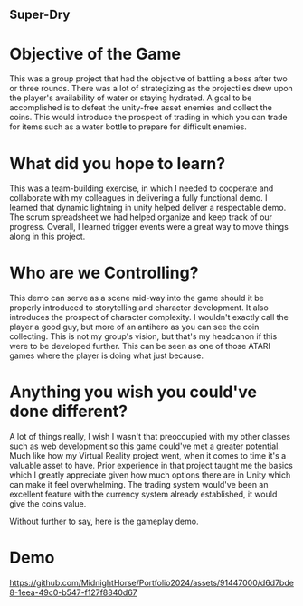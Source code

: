 ## Super-Dry

# Objective of the Game
This was a group project that had the objective of battling a boss after two or three rounds. There was a lot of strategizing as the projectiles drew upon the player's availability of water or staying hydrated. A goal to be accomplished is to defeat the unity-free asset enemies and collect the coins. This would introduce the prospect of trading in which you can trade for items such as a water bottle to prepare for difficult enemies.

# What did you hope to learn?
This was a team-building exercise, in which I needed to cooperate and collaborate with my colleagues in delivering a fully functional demo. I learned that dynamic lightning in unity helped deliver a respectable demo. The scrum spreadsheet we had helped organize and keep track of our progress. Overall, I learned trigger events were a great way to move things along in this project.

# Who are we Controlling?
This demo can serve as a scene mid-way into the game should it be properly introduced to storytelling and character development. It also introduces the prospect of character complexity. I wouldn't exactly call the player a good guy, but more of an antihero as you can see the coin collecting. This is not my group's vision, but that's my headcanon if this were to be developed further. This can be seen as one of those ATARI games where the player is doing what just because.

# Anything you wish you could've done different?
A lot of things really, I wish I wasn't that preoccupied with my other classes such as web development so this game could've met a greater potential. Much like how my Virtual Reality project went, when it comes to time it's a valuable asset to have. Prior experience in that project taught me the basics which I greatly appreciate given how much options there are in Unity which can make it feel overwhelming. The trading system would've been an excellent feature with the currency system already established, it would give the coins value.

Without further to say, here is the gameplay demo.
# Demo

https://github.com/MidnightHorse/Portfolio2024/assets/91447000/d6d7bde8-1eea-49c0-b547-f127f8840d67

